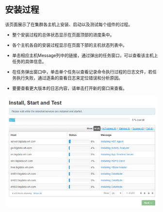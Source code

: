 # 安装过程

该页面展示了在集群各主机上安装、启动以及测试每个组件的过程。

* 整个安装过程的总体状态显示在页面顶部的进度条中。

* 各个主机各自的安装过程显示在页面下部的主机状态列表中。

* 单击相应主机Message列中的链接，通过弹出的任务窗口，可以查看该主机上任务的具体信息。

* 在任务弹出窗口中，单击单个任务以查看记录命令执行过程的日志文件，若任务执行失败，通过逐条的查看日志来定位错误和分析原因。

* 要要查看更大版本的日志内容，请单击打开新的窗口来查看。



![](/assets/4.12-install.png)

